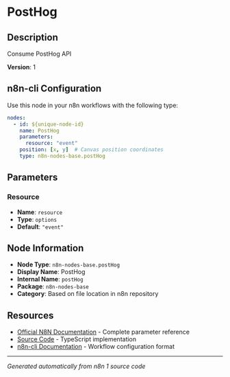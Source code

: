 # PostHog

## Description

Consume PostHog API

**Version**: 1

## n8n-cli Configuration

Use this node in your n8n workflows with the following type:

```yaml
nodes:
  - id: ${unique-node-id}
    name: PostHog
    parameters:
      resource: "event"
    position: [x, y]  # Canvas position coordinates
    type: n8n-nodes-base.postHog
```

## Parameters

### Resource

- **Name**: `resource`
- **Type**: `options`
- **Default**: `"event"`


## Node Information

- **Node Type**: `n8n-nodes-base.postHog`
- **Display Name**: PostHog
- **Internal Name**: `postHog`
- **Package**: `n8n-nodes-base`
- **Category**: Based on file location in n8n repository

## Resources

- [Official N8N Documentation](https://docs.n8n.io/integrations/builtin/app-nodes/n8n-nodes-base.posthog/) - Complete parameter reference
- [Source Code](https://github.com/n8n-io/n8n/blob/master/packages/nodes-base/nodes/PostHog/PostHog.node.ts) - TypeScript implementation
- [n8n-cli Documentation](https://github.com/edenreich/n8n-cli) - Workflow configuration format

---
*Generated automatically from n8n 1 source code*
